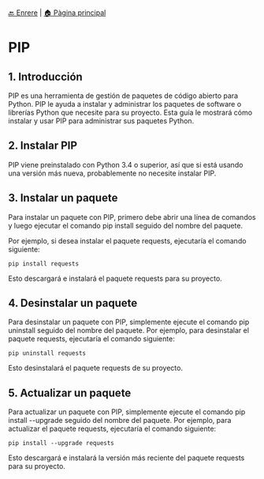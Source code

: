 [🔙 Enrere](../) | [🏠 Pàgina principal](http://danimrprofe.github.io/apuntes/)

# PIP

## 1. Introducción

PIP es una herramienta de gestión de paquetes de código abierto para Python. PIP le ayuda a instalar y administrar los paquetes de software o librerías Python que necesite para su proyecto. Esta guía le mostrará cómo instalar y usar PIP para administrar sus paquetes Python.

## 2. Instalar PIP

PIP viene preinstalado con Python 3.4 o superior, así que si está usando una versión más nueva, probablemente no necesite instalar PIP.

## 3. Instalar un paquete

Para instalar un paquete con PIP, primero debe abrir una línea de comandos y luego ejecutar el comando pip install seguido del nombre del paquete.

Por ejemplo, si desea instalar el paquete requests, ejecutaría el comando siguiente:

```
pip install requests
```

Esto descargará e instalará el paquete requests para su proyecto.

## 4. Desinstalar un paquete

Para desinstalar un paquete con PIP, simplemente ejecute el comando pip uninstall seguido del nombre del paquete. Por ejemplo, para desinstalar el paquete requests, ejecutaría el comando siguiente:

```
pip uninstall requests
```

Esto desinstalará el paquete requests de su proyecto.

## 5. Actualizar un paquete

Para actualizar un paquete con PIP, simplemente ejecute el comando pip install --upgrade seguido del nombre del paquete. Por ejemplo, para actualizar el paquete requests, ejecutaría el comando siguiente:

```
pip install --upgrade requests
```

Esto descargará e instalará la versión más reciente del paquete requests para su proyecto.